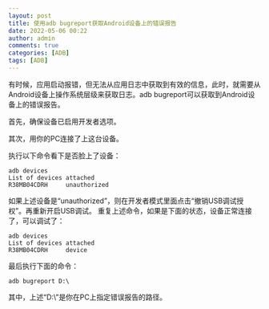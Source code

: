 ```yaml
---
layout: post
title: 使用adb bugreport获取Android设备上的错误报告
date: 2022-05-06 00:22
author: admin
comments: true
categories: [ADB]
tags: [ADB]
---
```



有时候，应用启动报错，但无法从应用日志中获取到有效的信息，此时，就需要从Android设备上操作系统层级来获取日志。adb bugreport可以获取到Android设备上的错误报告。

<!-- more -->


首先，确保设备已启用开发者选项。

其次，用你的PC连接了上这台设备。



执行以下命令看下是否脸上了设备：

```
adb devices
List of devices attached
R38MB04CDRH     unauthorized
```

如果上述设备是“unauthorized”，则在开发者模式里面点击“撤销USB调试授权”。再重新开启USB调试。
重复上述命令，如果是下面的状态，设备正常连接了，可以调试了：

```
adb devices
List of devices attached
R38MB04CDRH     device
```

最后执行下面的命令：

```
adb bugreport D:\
```

其中，上述“D:\”是你在PC上指定错误报告的路径。
